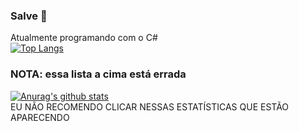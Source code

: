 ### Salve 👋

Atualmente programando com o C#<br>
[![Top Langs](https://github-readme-stats.vercel.app/api/top-langs/?username=ChickChuck2&langs_count=15&show_icons=true&theme=radical)](https://youtu.be/dQw4w9WgXcQ)
### NOTA: essa lista a cima está errada
[![Anurag's github stats](https://github-readme-stats.vercel.app/api?username=ChickChuck2&show_icons=true&theme=radical)](https://youtu.be/dQw4w9WgXcQ)
<br>
EU NÃO RECOMENDO CLICAR NESSAS ESTATÍSTICAS QUE ESTÃO APARECENDO
